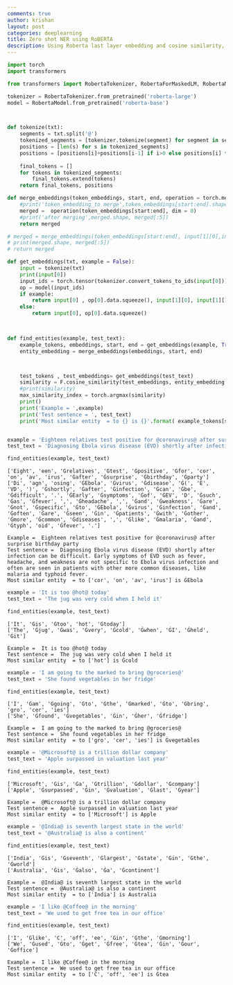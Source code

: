 ```yaml
---
comments: true
author: krishan
layout: post
categories: deeplearning
title: Zero shot NER using RoBERTA
description: Using Roberta last layer embedding and cosine similarity, NER can be performed in a zero shot manner. The model performance is very good without any training. This notebooks finds similar entities given an example entity.
---
```

```python
import torch
import transformers
```


```python
from transformers import RobertaTokenizer, RobertaForMaskedLM, RobertaModel

tokenizer = RobertaTokenizer.from_pretrained('roberta-large')
model = RobertaModel.from_pretrained('roberta-base')
```


```python


def tokenize(txt):
    segments = txt.split('@')
    tokenized_segments = [tokenizer.tokenize(segment) for segment in segments]
    positions = [len(s) for s in tokenized_segments]
    positions = [positions[i]+positions[i-1] if i>0 else positions[i] for i in range(len(positions)) ]
    
    final_tokens = []
    for tokens in tokenized_segments:
        final_tokens.extend(tokens)
    return final_tokens, positions

def merge_embeddings(token_embeddings, start, end, operation = torch.mean):
    #print('token_embedding_to merge',token_embeddings[start:end].shape, token_embeddings[start:end][:,:5])
    merged =  operation(token_embeddings[start:end], dim = 0)
    #print('after merging',merged.shape, merged[:5])
    return merged

# merged = merge_embeddings(token_embeddings[start:end], input[1][0],input[1][1])
# print(merged.shape, merged[:5])
# return merged

def get_embeddings(txt, example = False):
    input = tokenize(txt)
    print(input[0])
    input_ids = torch.tensor(tokenizer.convert_tokens_to_ids(input[0])).unsqueeze(0)
    op = model(input_ids)
    if example:
        return input[0] , op[0].data.squeeze(), input[1][0], input[1][1]
    else:
        return input[0], op[0].data.squeeze()
    
```


```python

def find_entities(example, test_text):
    example_tokens, embeddings, start, end = get_embeddings(example, True)
    entity_embedding = merge_embeddings(embeddings, start, end)



    test_tokens , test_embeddings= get_embeddings(test_text)
    similarity = F.cosine_similarity(test_embeddings, entity_embedding , dim = -1)
    #print(similarity)
    max_similarity_index = torch.argmax(similarity)
    print()
    print('Example = ',example)
    print('Test sentence = ', test_text)
    print('Most similar entity  = to {} is {}'.format( example_tokens[start:end], test_tokens[max_similarity_index]))



```


```python
example = 'Eighteen relatives test positive for @coronavirus@ after surprise birthday party'
test_text = 'Diagnosing Ebola virus disease (EVD) shortly after infection can be difficult. Early symptoms of EVD such as fever, headache, and weakness are not specific to Ebola virus infection and often are seen in patients with other more common diseases, like malaria and typhoid fever.'

find_entities(example, test_text)
```

    ['Eight', 'een', 'Ġrelatives', 'Ġtest', 'Ġpositive', 'Ġfor', 'cor', 'on', 'av', 'irus', 'Ġafter', 'Ġsurprise', 'Ġbirthday', 'Ġparty']
    ['Di', 'agn', 'osing', 'ĠEbola', 'Ġvirus', 'Ġdisease', 'Ġ(', 'E', 'VD', ')', 'Ġshortly', 'Ġafter', 'Ġinfection', 'Ġcan', 'Ġbe', 'Ġdifficult', '.', 'ĠEarly', 'Ġsymptoms', 'Ġof', 'ĠEV', 'D', 'Ġsuch', 'Ġas', 'Ġfever', ',', 'Ġheadache', ',', 'Ġand', 'Ġweakness', 'Ġare', 'Ġnot', 'Ġspecific', 'Ġto', 'ĠEbola', 'Ġvirus', 'Ġinfection', 'Ġand', 'Ġoften', 'Ġare', 'Ġseen', 'Ġin', 'Ġpatients', 'Ġwith', 'Ġother', 'Ġmore', 'Ġcommon', 'Ġdiseases', ',', 'Ġlike', 'Ġmalaria', 'Ġand', 'Ġtyph', 'oid', 'Ġfever', '.']
    
    Example =  Eighteen relatives test positive for @coronavirus@ after surprise birthday party
    Test sentence =  Diagnosing Ebola virus disease (EVD) shortly after infection can be difficult. Early symptoms of EVD such as fever, headache, and weakness are not specific to Ebola virus infection and often are seen in patients with other more common diseases, like malaria and typhoid fever.
    Most similar entity  = to ['cor', 'on', 'av', 'irus'] is ĠEbola
    


```python
example = 'It is too @hot@ today'
test_text = 'The jug was very cold when I held it'

find_entities(example, test_text)
```

    ['It', 'Ġis', 'Ġtoo', 'hot', 'Ġtoday']
    ['The', 'Ġjug', 'Ġwas', 'Ġvery', 'Ġcold', 'Ġwhen', 'ĠI', 'Ġheld', 'Ġit']
    
    Example =  It is too @hot@ today
    Test sentence =  The jug was very cold when I held it
    Most similar entity  = to ['hot'] is Ġcold
    


```python
example = 'I am going to the marked to bring @groceries@'
test_text = 'She found vegetables in her fridge'

find_entities(example, test_text)
```

    ['I', 'Ġam', 'Ġgoing', 'Ġto', 'Ġthe', 'Ġmarked', 'Ġto', 'Ġbring', 'gro', 'cer', 'ies']
    ['She', 'Ġfound', 'Ġvegetables', 'Ġin', 'Ġher', 'Ġfridge']
    
    Example =  I am going to the marked to bring @groceries@
    Test sentence =  She found vegetables in her fridge
    Most similar entity  = to ['gro', 'cer', 'ies'] is Ġvegetables
    


```python
example = '@Microsoft@ is a trillion dollar company'
test_text = 'Apple surpassed in valuation last year'

find_entities(example, test_text)
```

    ['Microsoft', 'Ġis', 'Ġa', 'Ġtrillion', 'Ġdollar', 'Ġcompany']
    ['Apple', 'Ġsurpassed', 'Ġin', 'Ġvaluation', 'Ġlast', 'Ġyear']
    
    Example =  @Microsoft@ is a trillion dollar company
    Test sentence =  Apple surpassed in valuation last year
    Most similar entity  = to ['Microsoft'] is Apple
    


```python
example = '@India@ is seventh largest state in the world'
test_text = '@Australia@ is also a continent'

find_entities(example, test_text)
```

    ['India', 'Ġis', 'Ġseventh', 'Ġlargest', 'Ġstate', 'Ġin', 'Ġthe', 'Ġworld']
    ['Australia', 'Ġis', 'Ġalso', 'Ġa', 'Ġcontinent']
    
    Example =  @India@ is seventh largest state in the world
    Test sentence =  @Australia@ is also a continent
    Most similar entity  = to ['India'] is Australia
    


```python
example = 'I like @Coffee@ in the morning'
test_text = 'We used to get free tea in our office'

find_entities(example, test_text)
```

    ['I', 'Ġlike', 'C', 'off', 'ee', 'Ġin', 'Ġthe', 'Ġmorning']
    ['We', 'Ġused', 'Ġto', 'Ġget', 'Ġfree', 'Ġtea', 'Ġin', 'Ġour', 'Ġoffice']
    
    Example =  I like @Coffee@ in the morning
    Test sentence =  We used to get free tea in our office
    Most similar entity  = to ['C', 'off', 'ee'] is Ġtea
    
